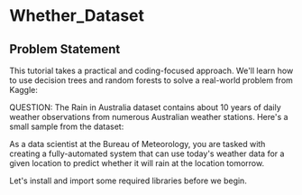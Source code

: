# Whether_Dataset
## Problem Statement
This tutorial takes a practical and coding-focused approach. We'll learn how to use decision trees and random forests to solve a real-world problem from Kaggle:

QUESTION: The Rain in Australia dataset contains about 10 years of daily weather observations from numerous Australian weather stations. Here's a small sample from the dataset:



As a data scientist at the Bureau of Meteorology, you are tasked with creating a fully-automated system that can use today's weather data for a given location to predict whether it will rain at the location tomorrow.



Let's install and import some required libraries before we begin.
